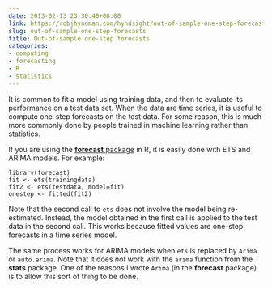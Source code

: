 ```yaml
---
date: 2013-02-13 23:30:40+00:00
link: https://robjhyndman.com/hyndsight/out-of-sample-one-step-forecasts/
slug: out-of-sample-one-step-forecasts
title: Out-of-sample one-step forecasts
categories:
- computing
- forecasting
- R
- statistics
---
```


It is common to fit a model using training data, and then to evaluate its performance on a test data set. When the data are time series, it is useful to compute one-step forecasts on the test data. For some reason, this is much more commonly done by people trained in machine learning rather than statistics.

If you are using the [**forecast** package](http://github.com/robjhyndman/forecast/) in R, it is easily done with ETS and ARIMA models. For example:

    library(forecast)
    fit <- ets(trainingdata)
    fit2 <- ets(testdata, model=fit)
    onestep <- fitted(fit2)

Note that the second call to `ets` does not involve the model being re-estimated. Instead, the model obtained in the first call is applied to the test data in the second call. This works because fitted values are one-step forecasts in a time series model.

The same process works for ARIMA models when `ets` is replaced by `Arima` or `auto.arima`. Note that it does _not_ work with the `arima` function from the **stats** package. One of the reasons I wrote `Arima` (in the **forecast** package) is to allow this sort of thing to be done.
